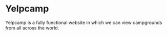 # Yelpcamp
Yelpcamp is a fully functional website in which we can view campgrounds from all across the world.
